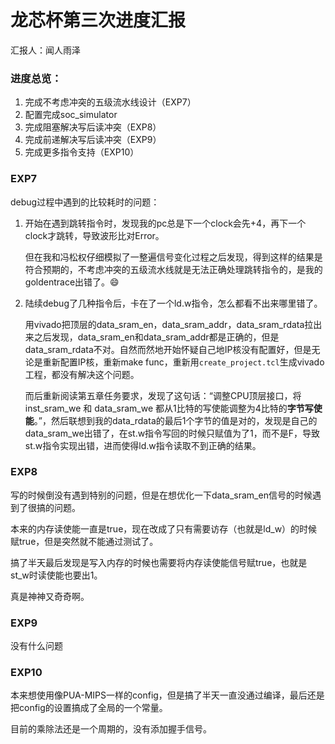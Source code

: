 # 龙芯杯第三次进度汇报

汇报人：闻人雨泽

### 进度总览：

1. 完成不考虑冲突的五级流水线设计（EXP7）
1. 配置完成soc_simulator
1. 完成阻塞解决写后读冲突（EXP8）
1. 完成前递解决写后读冲突（EXP9）
1. 完成更多指令支持（EXP10）

### EXP7

debug过程中遇到的比较耗时的问题：

1. 开始在遇到跳转指令时，发现我的pc总是下一个clock会先+4，再下一个clock才跳转，导致波形比对Error。

   但在我和冯松权仔细模拟了一整遍信号变化过程之后发现，得到这样的结果是符合预期的，不考虑冲突的五级流水线就是无法正确处理跳转指令的，是我的goldentrace出错了。😄

2. 陆续debug了几种指令后，卡在了一个ld.w指令，怎么都看不出来哪里错了。

   用vivado把顶层的data_sram_en，data_sram_addr，data_sram_rdata拉出来之后发现，data_sram_en和data_sram_addr都是正确的，但是data_sram_rdata不对。自然而然地开始怀疑自己地IP核没有配置好，但是无论是重新配置IP核，重新make func，重新用`create_project.tcl`生成vivado工程，都没有解决这个问题。

   而后重新阅读第五章任务要求，发现了这句话：“调整CPU顶层接口，将inst_sram_we 和 data_sram_we 都从1比特的写使能调整为4比特的**字节写使能**。”，然后联想到我的data_rdata的最后1个字节的值是对的，发现是自己的data_sram_we出错了，在st.w指令写回的时候只赋值为了1，而不是F，导致st.w指令实现出错，进而使得ld.w指令读取不到正确的结果。

### EXP8

写的时候倒没有遇到特别的问题，但是在想优化一下data_sram_en信号的时候遇到了很搞的问题。

本来的内存读使能一直是true，现在改成了只有需要访存（也就是ld_w）的时候赋true，但是突然就不能通过测试了。

搞了半天最后发现是写入内存的时候也需要将内存读使能信号赋true，也就是st_w时读使能也要出1。

真是神神又奇奇啊。

### EXP9

没有什么问题

### EXP10

本来想使用像PUA-MIPS一样的config，但是搞了半天一直没通过编译，最后还是把config的设置搞成了全局的一个常量。

目前的乘除法还是一个周期的，没有添加握手信号。